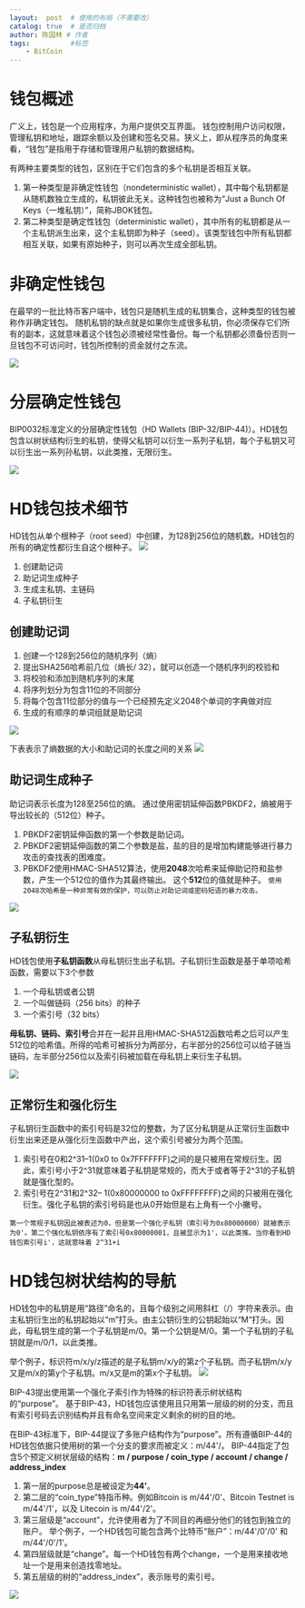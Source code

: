 ```yaml
---
layout:  post  # 使用的布局（不需要改）
catalog: true  # 是否归档
author: 陈国林 # 作者
tags:          #标签
    - BitCoin
---
```


# 钱包概述
广义上，钱包是一个应用程序，为用户提供交互界面。 钱包控制用户访问权限，管理私钥和地址，跟踪余额以及创建和签名交易。狭义上，即从程序员的角度来看，“钱包”是指用于存储和管理用户私钥的数据结构。

有两种主要类型的钱包，区别在于它们包含的多个私钥是否相互关联。
1. 第一种类型是非确定性钱包（nondeterministic wallet），其中每个私钥都是从随机数独立生成的，私钥彼此无关。这种钱包也被称为“Just a Bunch Of Keys（一堆私钥）”，简称JBOK钱包。
2. 第二种类型是确定性钱包（deterministic wallet），其中所有的私钥都是从一个主私钥派生出来，这个主私钥即为种子（seed）。该类型钱包中所有私钥都相互关联，如果有原始种子，则可以再次生成全部私钥。


# 非确定性钱包
在最早的一批比特币客户端中，钱包只是随机生成的私钥集合，这种类型的钱包被称作非确定钱包。
随机私钥的缺点就是如果你生成很多私钥，你必须保存它们所有的副本，这就意味着这个钱包必须被经常性备份。每一个私钥都必须备份否则一旦钱包不可访问时，钱包所控制的资金就付之东流。

![](http://upload-images.jianshu.io/upload_images/1785959-77bbcea7174071c3.png?imageMogr2/auto-orient/strip%7CimageView2/2/w/1240)

# 分层确定性钱包
BIP0032标准定义的分层确定性钱包（HD Wallets (BIP-32/BIP-44)）。HD钱包包含以树状结构衍生的私钥，使得父私钥可以衍生一系列子私钥，每个子私钥又可以衍生出一系列孙私钥，以此类推，无限衍生。

![](http://upload-images.jianshu.io/upload_images/1785959-7ce3000da8239b74.png?imageMogr2/auto-orient/strip%7CimageView2/2/w/1240)

# HD钱包技术细节
HD钱包从单个根种子（root seed）中创建，为128到256位的随机数。HD钱包的所有的确定性都衍生自这个根种子。
![](http://upload-images.jianshu.io/upload_images/1785959-838fb4445a1d179c.png?imageMogr2/auto-orient/strip%7CimageView2/2/w/1240)

1. 创建助记词
2. 助记词生成种子
3. 生成主私钥、主链码
4. 子私钥衍生

## 创建助记词
1. 创建一个128到256位的随机序列（熵）
2. 提出SHA256哈希前几位（熵长/ 32），就可以创造一个随机序列的校验和
3. 将校验和添加到随机序列的末尾
4. 将序列划分为包含11位的不同部分
5. 将每个包含11位部分的值与一个已经预先定义2048个单词的字典做对应
6. 生成的有顺序的单词组就是助记词

![](http://upload-images.jianshu.io/upload_images/1785959-bed496243dd75389.png?imageMogr2/auto-orient/strip%7CimageView2/2/w/1240)

下表表示了熵数据的大小和助记词的长度之间的关系
![](http://upload-images.jianshu.io/upload_images/1785959-4b5a86e421dabfe1.png?imageMogr2/auto-orient/strip%7CimageView2/2/w/1240)


## 助记词生成种子
助记词表示长度为128至256位的熵。 通过使用密钥延伸函数PBKDF2，熵被用于导出较长的（512位）种子。

1. PBKDF2密钥延伸函数的第一个参数是助记词。
2. PBKDF2密钥延伸函数的第二个参数是盐，盐的目的是增加构建能够进行暴力攻击的查找表的困难度。 
3. PBKDF2使用HMAC-SHA512算法，使用**2048**次哈希来延伸助记符和盐参数，产生一个512位的值作为其最终输出。 这个**512**位的值就是种子。
`使用2048次哈希是一种非常有效的保护，可以防止对助记词或密码短语的暴力攻击。 `

![](http://upload-images.jianshu.io/upload_images/1785959-155e604188878b39.png?imageMogr2/auto-orient/strip%7CimageView2/2/w/1240)

## 子私钥衍生
HD钱包使用**子私钥函数**从母私钥衍生出子私钥。子私钥衍生函数是基于单项哈希函数，需要以下3个参数

1. 一个母私钥或者公钥
2. 一个叫做链码（256 bits）的种子
3. 一个索引号（32 bits）

**母私钥、链码、索引号**合并在一起并且用HMAC-SHA512函数哈希之后可以产生512位的哈希值。所得的哈希可被拆分为两部分，右半部分的256位可以给子链当链码，左半部分256位以及索引码被加载在母私钥上来衍生子私钥。

![](http://upload-images.jianshu.io/upload_images/1785959-23efe345e02fa0d4.png?imageMogr2/auto-orient/strip%7CimageView2/2/w/1240)

## 正常衍生和强化衍生
子私钥衍生函数中的索引号码是32位的整数，为了区分私钥是从正常衍生函数中衍生出来还是从强化衍生函数中产出，这个索引号被分为两个范围。

1. 索引号在0和2^31–1(0x0 to 0x7FFFFFFF)之间的是只被用在常规衍生。因此，索引号小于2^31就意味着子私钥是常规的，而大于或者等于2^31的子私钥就是强化型的。
2. 索引号在2^31和2^32– 1(0x80000000 to 0xFFFFFFFF)之间的只被用在强化衍生。强化子私钥的索引号码是也从0开始但是右上角有一个小撇号。

`第一个常规子私钥因此被表述为0，但是第一个强化子私钥（索引号为0x80000000）就被表示为0'。第二个强化私钥依序有了索引号0x80000001，且被显示为1'，以此类推。当你看到HD钱包索引号i'，这就意味着 2^31+i`

# HD钱包树状结构的导航
HD钱包中的私钥是用“路径”命名的，且每个级别之间用斜杠（/）字符来表示。由主私钥衍生出的私钥起始以“m”打头。由主公钥衍生的公钥起始以“M“打头。因此，母私钥生成的第一个子私钥是m/0。第一个公钥是M/0。第一个子私钥的子私钥就是m/0/1，以此类推。

举个例子，标识符m/x/y/z描述的是子私钥m/x/y的第z个子私钥。而子私钥m/x/y又是m/x的第y个子私钥。m/x又是m的第x个子私钥。
![](http://upload-images.jianshu.io/upload_images/1785959-4fb34b7a9b8d8df1.png?imageMogr2/auto-orient/strip%7CimageView2/2/w/1240)


BIP-43提出使用第一个强化子索引作为特殊的标识符表示树状结构的“purpose”。
基于BIP-43，HD钱包应该使用且只用第一层级的树的分支，而且有索引号码去识别结构并且有命名空间来定义剩余的树的目的地。

在BIP-43标准下，BIP-44提议了多账户结构作为“purpose”。所有遵循BIP-44的HD钱包依据只使用树的第一个分支的要求而被定义：m/44'/。 BIP-44指定了包含5个预定义树状层级的结构：**m / purpose / coin_type / account / change / address_index**

1. 第一层的purpose总是被设定为**44'**。
2. 第二层的“coin_type”特指币种。例如Bitcoin is m/44'/0'、Bitcoin Testnet is m/44'/1'，以及 Litecoin is m/44'/2'。
3. 第三层级是“account”，允许使用者为了不同目的再细分他们的钱包到独立的账户。 举个例子，一个HD钱包可能包含两个比特币“账户”：m/44'/0'/0' 和 m/44'/0'/1'。
4. 第四层级就是“change”。每一个HD钱包有两个change，一个是用来接收地址一个是用来创造找零地址。
5. 第五层级的树的“address_index”，表示账号的索引号。

![](http://upload-images.jianshu.io/upload_images/1785959-8e9b2f2dbbc42acd.png?imageMogr2/auto-orient/strip%7CimageView2/2/w/1240)
